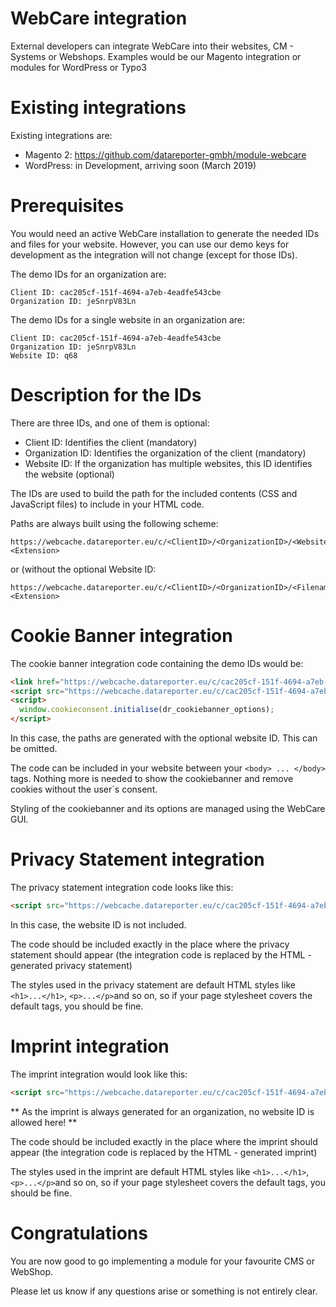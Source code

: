 # WebCare integration
External developers can integrate WebCare into their websites, CM - Systems or Webshops. Examples would be our Magento integration or modules for WordPress or Typo3

# Existing integrations
Existing integrations are:

* Magento 2: https://github.com/datareporter-gmbh/module-webcare
* WordPress: in Development, arriving soon (March 2019)

# Prerequisites
You would need an active WebCare installation to generate the needed IDs and files for your website. However, you can use our demo keys for development as the integration will not change (except for those IDs).

The demo IDs for an organization are:

    Client ID: cac205cf-151f-4694-a7eb-4eadfe543cbe
    Organization ID: jeSnrpV83Ln

The demo IDs for a single website in an organization are:

    Client ID: cac205cf-151f-4694-a7eb-4eadfe543cbe
    Organization ID: jeSnrpV83Ln
    Website ID: q68

# Description for the IDs
There are three IDs, and one of them is optional:

* Client ID: Identifies the client (mandatory)
* Organization ID: Identifies the organization of the client (mandatory)
* Website ID: If the organization has multiple websites, this ID identifies the website (optional)

The IDs are used to build the path for the included contents (CSS and JavaScript files) to include in your HTML code.

Paths are always built using the following scheme:

    https://webcache.datareporter.eu/c/<ClientID>/<OrganizationID>/<WebsiteID>/<Filename>.<Extension>
    
or (without the optional Website ID:
    
    https://webcache.datareporter.eu/c/<ClientID>/<OrganizationID>/<Filename>.<Extension>

# Cookie Banner integration
The cookie banner integration code containing the demo IDs would be:

```html
<link href="https://webcache.datareporter.eu/c/cac205cf-151f-4694-a7eb-4eadfe543cbe/jeSnrpV83Ln/q68/banner.css" rel="stylesheet">
<script src="https://webcache.datareporter.eu/c/cac205cf-151f-4694-a7eb-4eadfe543cbe/jeSnrpV83Ln/q68/banner.js"></script>
<script>
  window.cookieconsent.initialise(dr_cookiebanner_options);
</script>
```

In this case, the paths are generated with the optional website ID. This can be omitted.

The code can be included in your website between your ```<body> ... </body>``` tags. Nothing more is needed to show the cookiebanner and remove cookies without the user´s consent.

Styling of the cookiebanner and its options are managed using the WebCare GUI.

# Privacy Statement integration
The privacy statement integration code looks like this:

```html
<script src="https://webcache.datareporter.eu/c/cac205cf-151f-4694-a7eb-4eadfe543cbe/jeSnrpV83Ln/privacynotice.js"></script>
```

In this case, the website ID is not included.

The code should be included exactly in the place where the privacy statement should appear (the integration code is replaced by the HTML - generated privacy statement)

The styles used in the privacy statement are default HTML styles like ```<h1>...</h1>```, ```<p>...</p>```and so on, so if your page stylesheet covers the default tags, you should be fine.

# Imprint integration
The imprint integration would look like this:

```html
<script src="https://webcache.datareporter.eu/c/cac205cf-151f-4694-a7eb-4eadfe543cbe/jeSnrpV83Ln/imprint.js"></script>
```

** As the imprint is always generated for an organization, no website ID is allowed here! **

The code should be included exactly in the place where the imprint should appear (the integration code is replaced by the HTML - generated imprint)

The styles used in the imprint are default HTML styles like ```<h1>...</h1>```, ```<p>...</p>```and so on, so if your page stylesheet covers the default tags, you should be fine.

# Congratulations
You are now good to go implementing a module for your favourite CMS or WebShop. 

Please let us know if any questions arise or something is not entirely clear. 



